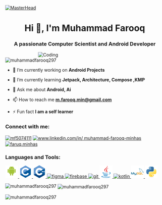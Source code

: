 [![MasterHead](https://miro.medium.com/v2/resize:fit:3840/format:webp/1*zy5IG2inEQSqeWyPJ7vo-g.gif)](https://rishavchanda.io)
<h1 align="center">Hi 👋, I'm Muhammad Farooq</h1>
<h3 align="center">A passionate Computer Scientist and Android Developer</h3>
<img align="right" alt="Coding" width="400" src="https://cdn.dribbble.com/users/1059583/screenshots/4171367/media/5c8264a20b247115b68e6c2f4c97d5e6.gif">
<p align="left"> <img src="https://komarev.com/ghpvc/?username=muhammadfarooq297&label=Profile%20views&color=0e75b6&style=flat" alt="muhammadfarooq297" /> </p>


- 🔭 I’m currently working on **Android Projects**

- 🌱 I’m currently learning **Jetpack, Architecture, Compose ,KMP**

- 💬 Ask me about **Android, Ai**

- 📫 How to reach me **m.farooq.min@gmail.com**

- ⚡ Fun fact **I am a self learner**

<h3 align="left">Connect with me:</h3>
<p align="left">
<a href="https://twitter.com/mf5074111" target="blank"><img align="center" src="https://raw.githubusercontent.com/rahuldkjain/github-profile-readme-generator/master/src/images/icons/Social/twitter.svg" alt="mf5074111" height="30" width="40" /></a>
<a href="https://www.linkedin.com/in/muhammad-farooq-minhas/" target="blank"><img align="center" src="https://raw.githubusercontent.com/rahuldkjain/github-profile-readme-generator/master/src/images/icons/Social/linked-in-alt.svg" alt="www.linkedin.com/in/ muhammad-farooq-minhas" height="30" width="40" /></a>
<a href="https://instagram.com/faruq.minhas" target="blank"><img align="center" src="https://raw.githubusercontent.com/rahuldkjain/github-profile-readme-generator/master/src/images/icons/Social/instagram.svg" alt="faruq.minhas" height="30" width="40" /></a>
</p>

<h3 align="left">Languages and Tools:</h3>
<p align="left"> <a href="https://developer.android.com" target="_blank" rel="noreferrer"> <img src="https://raw.githubusercontent.com/devicons/devicon/master/icons/android/android-original-wordmark.svg" alt="android" width="40" height="40"/> </a> <a href="https://www.cprogramming.com/" target="_blank" rel="noreferrer"> <img src="https://raw.githubusercontent.com/devicons/devicon/master/icons/c/c-original.svg" alt="c" width="40" height="40"/> </a> <a href="https://www.w3schools.com/cpp/" target="_blank" rel="noreferrer"> <img src="https://raw.githubusercontent.com/devicons/devicon/master/icons/cplusplus/cplusplus-original.svg" alt="cplusplus" width="40" height="40"/> </a> <a href="https://www.figma.com/" target="_blank" rel="noreferrer"> <img src="https://www.vectorlogo.zone/logos/figma/figma-icon.svg" alt="figma" width="40" height="40"/> </a> <a href="https://firebase.google.com/" target="_blank" rel="noreferrer"> <img src="https://www.vectorlogo.zone/logos/firebase/firebase-icon.svg" alt="firebase" width="40" height="40"/> </a> <a href="https://git-scm.com/" target="_blank" rel="noreferrer"> <img src="https://www.vectorlogo.zone/logos/git-scm/git-scm-icon.svg" alt="git" width="40" height="40"/> </a> <a href="https://www.java.com" target="_blank" rel="noreferrer"> <img src="https://raw.githubusercontent.com/devicons/devicon/master/icons/java/java-original.svg" alt="java" width="40" height="40"/> </a> <a href="https://kotlinlang.org" target="_blank" rel="noreferrer"> <img src="https://www.vectorlogo.zone/logos/kotlinlang/kotlinlang-icon.svg" alt="kotlin" width="40" height="40"/> </a> <a href="https://www.mysql.com/" target="_blank" rel="noreferrer"> <img src="https://raw.githubusercontent.com/devicons/devicon/master/icons/mysql/mysql-original-wordmark.svg" alt="mysql" width="40" height="40"/> </a> <a href="https://www.python.org" target="_blank" rel="noreferrer"> <img src="https://raw.githubusercontent.com/devicons/devicon/master/icons/python/python-original.svg" alt="python" width="40" height="40"/> </a> </p>

<p><img align="left" src="https://github-readme-stats.vercel.app/api/top-langs?username=muhammadfarooq297&show_icons=true&locale=en&layout=compact" alt="muhammadfarooq297" /></p>

<p>&nbsp;<img align="center" src="https://github-readme-stats.vercel.app/api?username=muhammadfarooq297&show_icons=true&locale=en" alt="muhammadfarooq297" /></p>

<p><img align="center" src="https://github-readme-streak-stats.herokuapp.com/?user=muhammadfarooq297&" alt="muhammadfarooq297" /></p>
